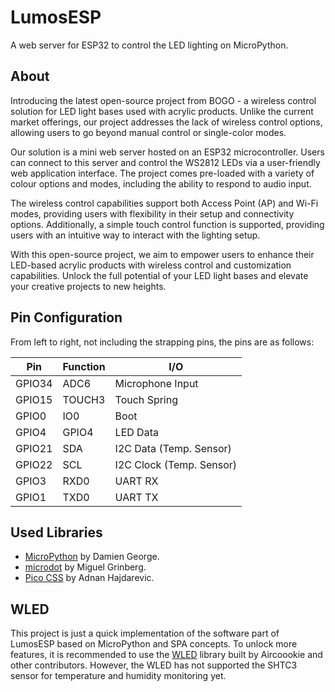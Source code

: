 # LumosESP

A web server for ESP32 to control the LED lighting on MicroPython.

## About

Introducing the latest open-source project from BOGO - a wireless control solution for LED light bases used with acrylic products. Unlike the current market offerings, our project addresses the lack of wireless control options, allowing users to go beyond manual control or single-color modes.

Our solution is a mini web server hosted on an ESP32 microcontroller. Users can connect to this server and control the WS2812 LEDs via a user-friendly web application interface. The project comes pre-loaded with a variety of colour options and modes, including the ability to respond to audio input.

The wireless control capabilities support both Access Point (AP) and Wi-Fi modes, providing users with flexibility in their setup and connectivity options. Additionally, a simple touch control function is supported, providing users with an intuitive way to interact with the lighting setup.

With this open-source project, we aim to empower users to enhance their LED-based acrylic products with wireless control and customization capabilities. Unlock the full potential of your LED light bases and elevate your creative projects to new heights.

## Pin Configuration

From left to right, not including the strapping pins, the pins are as follows:

| Pin    | Function | I/O                      |
| ------ | -------- | ------------------------ |
| GPIO34 | ADC6     | Microphone Input         |
| GPIO15 | TOUCH3   | Touch Spring             |
| GPIO0  | IO0      | Boot                     |
| GPIO4  | GPIO4    | LED Data                 |
| GPIO21 | SDA      | I2C Data (Temp. Sensor)  |
| GPIO22 | SCL      | I2C Clock (Temp. Sensor) |
| GPIO3  | RXD0     | UART RX                  |
| GPIO1  | TXD0     | UART TX                  |

## Used Libraries

-   [MicroPython](https://micropython.org/) by Damien George.
-   [microdot](https://github.com/miguelgrinberg/microdot) by Miguel Grinberg.
-   [Pico CSS](https://picocss.com/) by Adnan Hajdarevic.

## WLED

This project is just a quick implementation of the software part of LumosESP based on MicroPython and SPA concepts. To unlock more features, it is recommended to use the [WLED](https://kno.wled.ge/) library built by Aircoookie and other contributors. However, the WLED has not supported the SHTC3 sensor for temperature and humidity monitoring yet.
